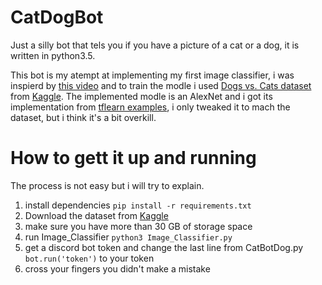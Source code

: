 # CatDogBot
Just a silly bot that tels you if you have a picture of a cat or a dog, it is written in python3.5.

This bot is my atempt at implementing my first image classifier, i was inspierd by [this video](https://www.youtube.com/watch?v=cAICT4Al5Ow) and to train the modle i used [Dogs vs. Cats dataset](https://www.kaggle.com/c/dogs-vs-cats) from [Kaggle](https://www.kaggle.com). The implemented modle is an AlexNet and i got its implementation from [tflearn examples](https://github.com/tflearn/tflearn/blob/master/examples/images/alexnet.py), i only tweaked it to mach the dataset, but i think it's a bit overkill.

# How to gett it up and running
The process is not easy but i will try to explain.
1. install dependencies `pip install -r requirements.txt`
2. Download the dataset from [Kaggle](https://www.kaggle.com/c/dogs-vs-cats/data)
3. make sure you have more than 30 GB of storage space
4. run Image_Classifier `python3 Image_Classifier.py`
5. get a discord bot token and change the last line from CatBotDog.py `bot.run('token')` to your token
6. cross your fingers you didn't make a mistake
